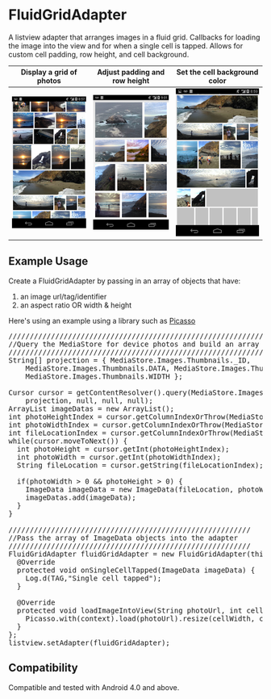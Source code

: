 FluidGridAdapter
================

A listview adapter that arranges images in a fluid grid. Callbacks for loading the image into the view and for when a single cell is tapped. Allows for custom cell padding, row height, and cell background. 

| Display a grid of photos    | Adjust padding and row height    | Set the cell background color        |
| --------------------------- | -------------------------------- | ------------------------------------ |
| ![](resources/SampleS.png)  | ![](resources/SampleLarge.png)   |  ![](resources/SampleLoading.png)    |


## Example Usage

Create a FluidGridAdapter by passing in an array of objects that have:

1. an image url/tag/identifier
2. an aspect ratio OR width & height

Here's using an example using a library such as [Picasso](https://github.com/squareup/Picasso.git)

<pre>
////////////////////////////////////////////////////////////////////////////////
//Query the MediaStore for device photos and build an array of ImageData objects
////////////////////////////////////////////////////////////////////////////////
String[] projection = { MediaStore.Images.Thumbnails._ID,
    MediaStore.Images.Thumbnails.DATA, MediaStore.Images.Thumbnails.HEIGHT,
    MediaStore.Images.Thumbnails.WIDTH };

Cursor cursor = getContentResolver().query(MediaStore.Images.Thumbnails.EXTERNAL_CONTENT_URI,
    projection, null, null, null);
ArrayList<ImageData> imageDatas = new ArrayList<ImageData>();
int photoHeightIndex = cursor.getColumnIndexOrThrow(MediaStore.Images.Media.HEIGHT);
int photoWidthIndex = cursor.getColumnIndexOrThrow(MediaStore.Images.Media.WIDTH);
int fileLocationIndex = cursor.getColumnIndexOrThrow(MediaStore.Images.Media.DATA);
while(cursor.moveToNext()) {
  int photoHeight = cursor.getInt(photoHeightIndex);
  int photoWidth = cursor.getInt(photoWidthIndex);
  String fileLocation = cursor.getString(fileLocationIndex);

  if(photoWidth > 0 && photoHeight > 0) {
    ImageData imageData = new ImageData(fileLocation, photoWidth, photoHeight);
    imageDatas.add(imageData);
  }
}

/////////////////////////////////////////////////////////
//Pass the array of ImageData objects into the adapter
/////////////////////////////////////////////////////////
FluidGridAdapter fluidGridAdapter = new FluidGridAdapter(this, imageDatas){
  @Override
  protected void onSingleCellTapped(ImageData imageData) {
    Log.d(TAG,"Single cell tapped");
  }

  @Override
  protected void loadImageIntoView(String photoUrl, int cellWidth, int cellHeight, ImageView imageHolder) { 
    Picasso.with(context).load(photoUrl).resize(cellWidth, cellHeight).into(imageHolder);
  }
};
listview.setAdapter(fluidGridAdapter);
</pre>

## Compatibility

Compatible and tested with Android 4.0 and above.

